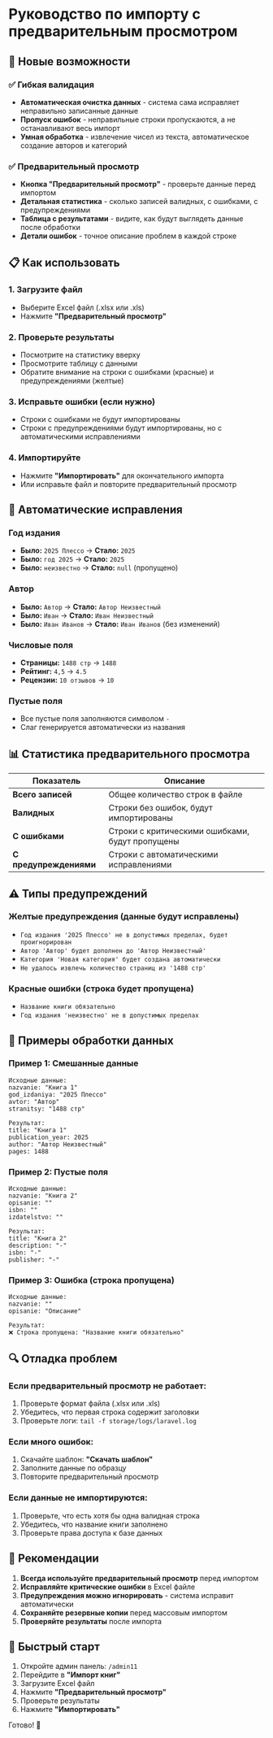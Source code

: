 # Руководство по импорту с предварительным просмотром

## 🚀 Новые возможности

### ✅ Гибкая валидация
- **Автоматическая очистка данных** - система сама исправляет неправильно записанные данные
- **Пропуск ошибок** - неправильные строки пропускаются, а не останавливают весь импорт
- **Умная обработка** - извлечение чисел из текста, автоматическое создание авторов и категорий

### ✅ Предварительный просмотр
- **Кнопка "Предварительный просмотр"** - проверьте данные перед импортом
- **Детальная статистика** - сколько записей валидных, с ошибками, с предупреждениями
- **Таблица с результатами** - видите, как будут выглядеть данные после обработки
- **Детали ошибок** - точное описание проблем в каждой строке

## 📋 Как использовать

### 1. Загрузите файл
- Выберите Excel файл (.xlsx или .xls)
- Нажмите **"Предварительный просмотр"**

### 2. Проверьте результаты
- Посмотрите на статистику вверху
- Просмотрите таблицу с данными
- Обратите внимание на строки с ошибками (красные) и предупреждениями (желтые)

### 3. Исправьте ошибки (если нужно)
- Строки с ошибками не будут импортированы
- Строки с предупреждениями будут импортированы, но с автоматическими исправлениями

### 4. Импортируйте
- Нажмите **"Импортировать"** для окончательного импорта
- Или исправьте файл и повторите предварительный просмотр

## 🔧 Автоматические исправления

### Год издания
- **Было:** `2025 Плессо` → **Стало:** `2025`
- **Было:** `год 2025` → **Стало:** `2025`
- **Было:** `неизвестно` → **Стало:** `null` (пропущено)

### Автор
- **Было:** `Автор` → **Стало:** `Автор Неизвестный`
- **Было:** `Иван` → **Стало:** `Иван Неизвестный`
- **Было:** `Иван Иванов` → **Стало:** `Иван Иванов` (без изменений)

### Числовые поля
- **Страницы:** `1488 стр` → `1488`
- **Рейтинг:** `4,5` → `4.5`
- **Рецензии:** `10 отзывов` → `10`

### Пустые поля
- Все пустые поля заполняются символом `-`
- Слаг генерируется автоматически из названия

## 📊 Статистика предварительного просмотра

| Показатель | Описание |
|------------|----------|
| **Всего записей** | Общее количество строк в файле |
| **Валидных** | Строки без ошибок, будут импортированы |
| **С ошибками** | Строки с критическими ошибками, будут пропущены |
| **С предупреждениями** | Строки с автоматическими исправлениями |

## ⚠️ Типы предупреждений

### Желтые предупреждения (данные будут исправлены)
- `Год издания '2025 Плессо' не в допустимых пределах, будет проигнорирован`
- `Автор 'Автор' будет дополнен до 'Автор Неизвестный'`
- `Категория 'Новая категория' будет создана автоматически`
- `Не удалось извлечь количество страниц из '1488 стр'`

### Красные ошибки (строка будет пропущена)
- `Название книги обязательно`
- `Год издания 'неизвестно' не в допустимых пределах`

## 🎯 Примеры обработки данных

### Пример 1: Смешанные данные
```
Исходные данные:
nazvanie: "Книга 1"
god_izdaniya: "2025 Плессо"
avtor: "Автор"
stranitsy: "1488 стр"

Результат:
title: "Книга 1"
publication_year: 2025
author: "Автор Неизвестный"
pages: 1488
```

### Пример 2: Пустые поля
```
Исходные данные:
nazvanie: "Книга 2"
opisanie: ""
isbn: ""
izdatelstvo: ""

Результат:
title: "Книга 2"
description: "-"
isbn: "-"
publisher: "-"
```

### Пример 3: Ошибка (строка пропущена)
```
Исходные данные:
nazvanie: ""
opisanie: "Описание"

Результат:
❌ Строка пропущена: "Название книги обязательно"
```

## 🔍 Отладка проблем

### Если предварительный просмотр не работает:
1. Проверьте формат файла (.xlsx или .xls)
2. Убедитесь, что первая строка содержит заголовки
3. Проверьте логи: `tail -f storage/logs/laravel.log`

### Если много ошибок:
1. Скачайте шаблон: **"Скачать шаблон"**
2. Заполните данные по образцу
3. Повторите предварительный просмотр

### Если данные не импортируются:
1. Проверьте, что есть хотя бы одна валидная строка
2. Убедитесь, что название книги заполнено
3. Проверьте права доступа к базе данных

## 📝 Рекомендации

1. **Всегда используйте предварительный просмотр** перед импортом
2. **Исправляйте критические ошибки** в Excel файле
3. **Предупреждения можно игнорировать** - система исправит автоматически
4. **Сохраняйте резервные копии** перед массовым импортом
5. **Проверяйте результаты** после импорта

## 🚀 Быстрый старт

1. Откройте админ панель: `/admin11`
2. Перейдите в **"Импорт книг"**
3. Загрузите Excel файл
4. Нажмите **"Предварительный просмотр"**
5. Проверьте результаты
6. Нажмите **"Импортировать"**

Готово! 🎉
